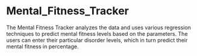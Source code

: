# Mental_Fitness_Tracker
The Mental Fitness Tracker analyzes the data and uses various regression techniques to predict mental fitness levels based on the parameters. The users can enter their particular disorder levels, which in turn predict their mental fitness in percentage. 
